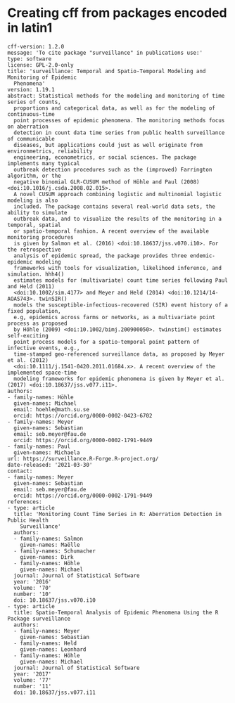 # Creating cff from packages encoded in latin1

    cff-version: 1.2.0
    message: 'To cite package "surveillance" in publications use:'
    type: software
    license: GPL-2.0-only
    title: 'surveillance: Temporal and Spatio-Temporal Modeling and Monitoring of Epidemic
      Phenomena'
    version: 1.19.1
    abstract: Statistical methods for the modeling and monitoring of time series of counts,
      proportions and categorical data, as well as for the modeling of continuous-time
      point processes of epidemic phenomena. The monitoring methods focus on aberration
      detection in count data time series from public health surveillance of communicable
      diseases, but applications could just as well originate from environmetrics, reliability
      engineering, econometrics, or social sciences. The package implements many typical
      outbreak detection procedures such as the (improved) Farrington algorithm, or the
      negative binomial GLR-CUSUM method of Höhle and Paul (2008) <doi:10.1016/j.csda.2008.02.015>.
      A novel CUSUM approach combining logistic and multinomial logistic modeling is also
      included. The package contains several real-world data sets, the ability to simulate
      outbreak data, and to visualize the results of the monitoring in a temporal, spatial
      or spatio-temporal fashion. A recent overview of the available monitoring procedures
      is given by Salmon et al. (2016) <doi:10.18637/jss.v070.i10>. For the retrospective
      analysis of epidemic spread, the package provides three endemic-epidemic modeling
      frameworks with tools for visualization, likelihood inference, and simulation. hhh4()
      estimates models for (multivariate) count time series following Paul and Held (2011)
      <doi:10.1002/sim.4177> and Meyer and Held (2014) <doi:10.1214/14-AOAS743>. twinSIR()
      models the susceptible-infectious-recovered (SIR) event history of a fixed population,
      e.g, epidemics across farms or networks, as a multivariate point process as proposed
      by Höhle (2009) <doi:10.1002/bimj.200900050>. twinstim() estimates self-exciting
      point process models for a spatio-temporal point pattern of infective events, e.g.,
      time-stamped geo-referenced surveillance data, as proposed by Meyer et al. (2012)
      <doi:10.1111/j.1541-0420.2011.01684.x>. A recent overview of the implemented space-time
      modeling frameworks for epidemic phenomena is given by Meyer et al. (2017) <doi:10.18637/jss.v077.i11>.
    authors:
    - family-names: Höhle
      given-names: Michael
      email: hoehle@math.su.se
      orcid: https://orcid.org/0000-0002-0423-6702
    - family-names: Meyer
      given-names: Sebastian
      email: seb.meyer@fau.de
      orcid: https://orcid.org/0000-0002-1791-9449
    - family-names: Paul
      given-names: Michaela
    url: https://surveillance.R-Forge.R-project.org/
    date-released: '2021-03-30'
    contact:
    - family-names: Meyer
      given-names: Sebastian
      email: seb.meyer@fau.de
      orcid: https://orcid.org/0000-0002-1791-9449
    references:
    - type: article
      title: 'Monitoring Count Time Series in R: Aberration Detection in Public Health
        Surveillance'
      authors:
      - family-names: Salmon
        given-names: Maëlle
      - family-names: Schumacher
        given-names: Dirk
      - family-names: Höhle
        given-names: Michael
      journal: Journal of Statistical Software
      year: '2016'
      volume: '70'
      number: '10'
      doi: 10.18637/jss.v070.i10
    - type: article
      title: Spatio-Temporal Analysis of Epidemic Phenomena Using the R Package surveillance
      authors:
      - family-names: Meyer
        given-names: Sebastian
      - family-names: Held
        given-names: Leonhard
      - family-names: Höhle
        given-names: Michael
      journal: Journal of Statistical Software
      year: '2017'
      volume: '77'
      number: '11'
      doi: 10.18637/jss.v077.i11

